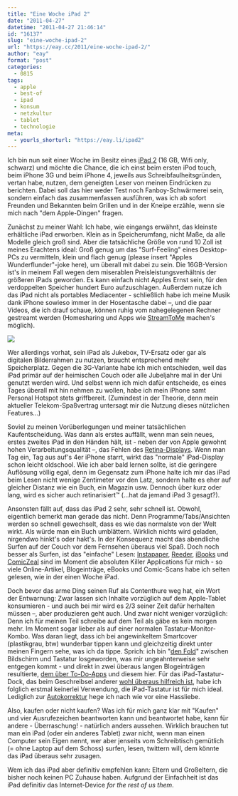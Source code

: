 ```yaml
---
title: "Eine Woche iPad 2"
date: "2011-04-27"
datetime: "2011-04-27 21:46:14"
id: "16137"
slug: "eine-woche-ipad-2"
url: "https://eay.cc/2011/eine-woche-ipad-2/"
author: "eay"
format: "post"
categories:
  - 0815
tags:
  - apple
  - best-of
  - ipad
  - konsum
  - netzkultur
  - tablet
  - technologie
meta:
  - yourls_shorturl: "https://eay.li/ipad2"
---
```


Ich bin nun seit einer Woche im Besitz eines [iPad 2](http://www.apple.com/de/ipad/) (16 GB, Wifi only, schwarz) und möchte die Chance, die ich einst beim ersten iPod touch, beim iPhone 3G und beim iPhone 4, jeweils aus Schreibfaulheitsgründen, vertan habe, nutzen, dem geneigten Leser von meinen Eindrücken zu berichten. Dabei soll das hier weder Test noch Fanboy-Schwärmerei sein, sondern einfach das zusammenfassen ausführen, was ich ab sofort Freunden und Bekannten beim Grillen und in der Kneipe erzähle, wenn sie mich nach "dem Apple-Dingen" fragen.

Zunächst zu meiner Wahl: Ich habe, wie eingangs erwähnt, das kleinste erhältliche iPad erworben. Klein as in Speicherumfang, nicht Maße, da alle Modelle gleich groß sind. Aber die tatsächliche Größe von rund 10 Zoll ist meines Erachtens ideal: Groß genug um das "Surf-Feeling" eines Desktop-PCs zu vermitteln, klein und flach genug (please insert "Apples Wunderflunder"-joke here), um überall mit dabei zu sein. Die 16GB-Version ist's in meinem Fall wegen dem miserablen Preisleistungsverhältnis der größeren iPads geworden. Es kann einfach nicht Apples Ernst sein, für den verdoppelten Speicher hundert Euro aufzuschlagen. Außerdem nutze ich das iPad nicht als portables Mediacenter - schließlich habe ich meine Musik dank iPhone sowieso immer in der Hosentasche dabei –, und die paar Videos, die ich drauf schaue, können ruhig vom nahegelegenen Rechner gestreamt werden (Homesharing und Apps wie [StreamToMe](http://projectswithlove.com/streamtome/) machen's möglich).

![](https://eay.cc/uploads/2011/ipad2.jpg)

Wer allerdings vorhat, sein iPad als Jukebox, TV-Ersatz oder gar als digitalen Bilderrahmen zu nutzen, braucht entsprechend mehr Speicherplatz. Gegen die 3G-Variante habe ich mich entschieden, weil das iPad primär auf der heimischen Couch oder alle Jubeljahre mal in der Uni genutzt werden wird. Und selbst wenn ich mich dafür entscheide, es eines Tages überall mit hin nehmen zu wollen, habe ich mein iPhone samt Personal Hotspot stets griffbereit. (Zumindest in der Theorie, denn mein aktueller Telekom-Spaßvertrag untersagt mir die Nutzung dieses nützlichen Features...)

Soviel zu meinen Vorüberlegungen und meiner tatsächlichen Kaufentscheidung. Was dann als erstes auffällt, wenn man sein neues, erstes zweites iPad in den Händen hält, ist - neben der von Apple gewohnt hohen Verarbeitungsqualität –, das Fehlen des [Retina-Displays](http://www.apple.com/de/iphone/features/retina-display.html). Wenn man Tag ein, Tag aus auf's 4er iPhone starrt, wirkt das "normale" iPad-Display schon leicht oldschool. Wie ich aber bald lernen sollte, ist die geringere Auflösung völlig egal, denn im Gegensatz zum iPhone halte ich mir das iPad beim Lesen nicht wenige Zentimeter vor den Latz, sondern halte es eher auf gleicher Distanz wie ein Buch, ein Magazin usw. Dennoch über kurz oder lang, wird es sicher auch retinarisiert™ (...hat da jemand iPad 3 gesagt?).

Ansonsten fällt auf, dass das iPad 2 sehr, sehr schnell ist. Obwohl, eigentlich bemerkt man gerade das nicht. Denn Programme/Tabs/Ansichten werden so schnell gewechselt, dass es wie das normalste von der Welt wirkt. Als würde man ein Buch umblättern. Wirklich nichts wird geladen, nirgendwo hinkt's oder hakt's. In der Konsequenz macht das abendliche Surfen auf der Couch vor dem Fernsehen überaus viel Spaß. Doch noch besser als Surfen, ist das "einfache" Lesen: [Instapaper](http://www.instapaper.com/), [Reeder](http://reederapp.com/), [iBooks](http://www.apple.com/de/ipad/built-in-apps/ibooks.html) und [ComicZeal](http://www.comiczealapp.com/) sind im Moment die absoluten Killer Applications für mich - so viele Online-Artikel, Blogeinträge, eBooks und Comic-Scans habe ich selten gelesen, wie in der einen Woche iPad.

Doch bevor das arme Ding seinen Ruf als Contenthure weg hat, ein Wort der Entwarnung: Zwar lassen sich Inhalte vorzüglich auf dem Apple-Tablet konsumieren - und auch bei mir wird es 2/3 seiner Zeit dafür herhalten müssen –, aber produzieren geht auch. Und zwar nicht weniger vorzüglich: Denn ich für meinen Teil schreibe auf dem Teil als gäbe es kein morgen mehr. Im Moment sogar lieber als auf einer normalen Tastatur-Monitor-Kombo. Was daran liegt, dass ich bei angewinkeltem Smartcover (plastikgrau, btw) wunderbar tippen kann und gleichzeitig direkt unter meinen Fingern sehe, was ich da tippe. Sprich: ich bin "[den Fold](http://weenudge.com/thefold/)" zwischen Bildschirm und Tastatur losgeworden, was mir ungeahnterweise sehr entgegen kommt - und direkt in zwei überaus langen Blogeinträgen resultierte, [dem über To-Do-Apps](//eay.cc/2011/to-do-or-not-to-do-oder-ein-loblied-auf-due/) und diesem hier. Für das iPad-Tastatur-Dock, das beim Geschreibsel anderer [wohl überaus hilfreich ist](http://uarrr.org/2011/04/21/waterkeyboarding/), habe ich folglich erstmal keinerlei Verwendung, die iPad-Tastatur ist für mich ideal. Lediglich zur [Autokorrektur](//eay.cc/2011/damn-you-auto-correct/) hege ich nach wie vor eine Hassliebe.

Also, kaufen oder nicht kaufen? Was ich für mich ganz klar mit "Kaufen" und vier Ausrufezeichen beantworten kann und beantwortet habe, kann für andere - Überraschung! - natürlich anders aussehen. Wirklich brauchen tut man ein iPad (oder ein anderes Tablet) zwar nicht, wenn man einen Computer sein Eigen nennt, wer aber jenseits vom Schreibtisch gemütlich (= ohne Laptop auf dem Schoss) surfen, lesen, twittern will, dem könnte das iPad überaus sehr zusagen.

Wem ich das iPad aber definitiv empfehlen kann: Eltern und Großeltern, die bisher noch keinen PC Zuhause haben. Aufgrund der Einfachheit ist das iPad definitiv das Internet-Device _for the rest of us them_.
